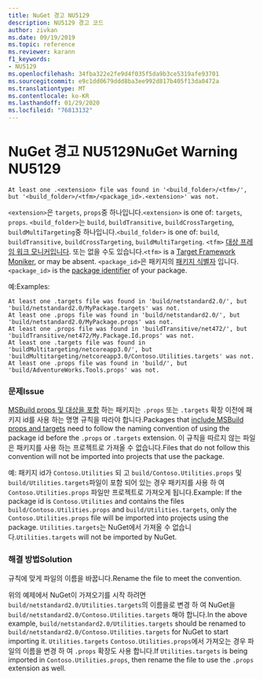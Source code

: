 ```yaml
---
title: NuGet 경고 NU5129
description: NU5129 경고 코드
author: zivkan
ms.date: 09/19/2019
ms.topic: reference
ms.reviewer: karann
f1_keywords:
- NU5129
ms.openlocfilehash: 34fba322e2fe9d4f035f5da9b3ce5319afe93701
ms.sourcegitcommit: e9c1dd0679ddd8ba3ee992d817b405f13da0472a
ms.translationtype: MT
ms.contentlocale: ko-KR
ms.lasthandoff: 01/29/2020
ms.locfileid: "76813132"
---
```

# <a name="nuget-warning-nu5129"></a><span data-ttu-id="1e448-103">NuGet 경고 NU5129</span><span class="sxs-lookup"><span data-stu-id="1e448-103">NuGet Warning NU5129</span></span>

```
At least one .<extension> file was found in '<build_folder>/<tfm>/', but '<build_folder>/<tfm>/<package_id>.<extension>' was not.
```

<span data-ttu-id="1e448-104">`<extension>`은 `targets`, `props`중 하나입니다.</span><span class="sxs-lookup"><span data-stu-id="1e448-104">`<extension>` is one of: `targets`, `props`.</span></span>
<span data-ttu-id="1e448-105">`<build_folder>`는 `build`, `buildTransitive`, `buildCrossTargeting`, `buildMultiTargeting`중 하나입니다.</span><span class="sxs-lookup"><span data-stu-id="1e448-105">`<build_folder>` is one of: `build`, `buildTransitive`, `buildCrossTargeting`, `buildMultiTargeting`.</span></span>
<span data-ttu-id="1e448-106">`<tfm>` [대상 프레임 워크 모니커입니다](../target-frameworks.md). 또는 없을 수도 있습니다.</span><span class="sxs-lookup"><span data-stu-id="1e448-106">`<tfm>` is a [Target Framework Moniker](../target-frameworks.md), or may be absent.</span></span>
<span data-ttu-id="1e448-107">`<package_id>`은 패키지의 [패키지 식별자](../nuspec.md#id) 입니다.</span><span class="sxs-lookup"><span data-stu-id="1e448-107">`<package_id>` is the [package identifier](../nuspec.md#id) of your package.</span></span>

<span data-ttu-id="1e448-108">예:</span><span class="sxs-lookup"><span data-stu-id="1e448-108">Examples:</span></span>

```
At least one .targets file was found in 'build/netstandard2.0/', but 'build/netstandard2.0/MyPackage.targets' was not.
At least one .props file was found in 'build/netstandard2.0/', but 'build/netstandard2.0/MyPackage.props' was not.
At least one .props file was found in 'buildTransitive/net472/', but 'buildTransitive/net472/My.Package.Id.props' was not.
At least one .targets file was found in 'buildMultitargeting/netcoreapp3.0/', but 'buildMultitargeting/netcoreapp3.0/Contoso.Utilities.targets' was not.
At least one .props file was found in 'build/', but 'build/AdventureWorks.Tools.props' was not.
```

### <a name="issue"></a><span data-ttu-id="1e448-109">문제</span><span class="sxs-lookup"><span data-stu-id="1e448-109">Issue</span></span>

<span data-ttu-id="1e448-110">[MSBuild props 및 대상을 포함](../../create-packages/creating-a-package.md#include-msbuild-props-and-targets-in-a-package) 하는 패키지는 `.props` 또는 `.targets` 확장 이전에 패키지 id를 사용 하는 명명 규칙을 따라야 합니다.</span><span class="sxs-lookup"><span data-stu-id="1e448-110">Packages that [include MSBuild props and targets](../../create-packages/creating-a-package.md#include-msbuild-props-and-targets-in-a-package) need to follow the naming convention of using the package id before the `.props` or `.targets` extension.</span></span> <span data-ttu-id="1e448-111">이 규칙을 따르지 않는 파일은 패키지를 사용 하는 프로젝트로 가져올 수 없습니다.</span><span class="sxs-lookup"><span data-stu-id="1e448-111">Files that do not follow this convention will not be imported into projects that use the package.</span></span>

<span data-ttu-id="1e448-112">예: 패키지 id가 `Contoso.Utilities` 되 고 `build/Contoso.Utilities.props` 및 `build/Utilities.targets`파일이 포함 되어 있는 경우 패키지를 사용 하 여 `Contoso.Utilities.props` 파일만 프로젝트로 가져오게 됩니다.</span><span class="sxs-lookup"><span data-stu-id="1e448-112">Example: If the package id is `Contoso.Utilities` and contains the files `build/Contoso.Utilities.props` and `build/Utilities.targets`, only the `Contoso.Utilities.props` file will be imported into projects using the package.</span></span> <span data-ttu-id="1e448-113">`Utilities.targets`는 NuGet에서 가져올 수 없습니다.</span><span class="sxs-lookup"><span data-stu-id="1e448-113">`Utilities.targets` will not be imported by NuGet.</span></span>

### <a name="solution"></a><span data-ttu-id="1e448-114">해결 방법</span><span class="sxs-lookup"><span data-stu-id="1e448-114">Solution</span></span>

<span data-ttu-id="1e448-115">규칙에 맞게 파일의 이름을 바꿉니다.</span><span class="sxs-lookup"><span data-stu-id="1e448-115">Rename the file to meet the convention.</span></span>

<span data-ttu-id="1e448-116">위의 예제에서 NuGet이 가져오기를 시작 하려면 `build/netstandard2.0/Utilities.targets`의 이름을로 변경 하 여 NuGet을 `build/netstandard2.0/Contoso.Utilities.targets` 해야 합니다.</span><span class="sxs-lookup"><span data-stu-id="1e448-116">In the above example, `build/netstandard2.0/Utilities.targets` should be renamed to `build/netstandard2.0/Contoso.Utilities.targets` for NuGet to start importing it.</span></span> <span data-ttu-id="1e448-117">`Utilities.targets` `Contoso.Utilities.props`에서 가져오는 경우 파일의 이름을 변경 하 여 `.props` 확장도 사용 합니다.</span><span class="sxs-lookup"><span data-stu-id="1e448-117">If `Utilities.targets` is being imported in `Contoso.Utilities.props`, then rename the file to use the `.props` extension as well.</span></span>
